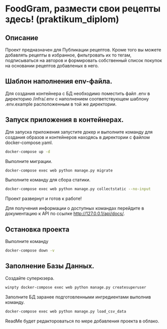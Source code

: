 # FoodGram, размести свои рецепты здесь! (praktikum_diplom)

## Описание
Проект предназначен для Публикации рецептов. Кроме того вы можете добавлять рецепты в избранное, фильтровать их то тегам, подписываться на авторов и формировать собственный список покупок на основании рецептов добавленых в него. 


## Шаблон наполнения env-файла.
Для создания контейнера с БД необходимо поместить файл .env в директорию /infra/.env с наполнением соответствующем шаблону .env.example расположенным в той же директории.


## Запуск приложения в контейнерах.
Для запуска приложения запустите докер и выполните команду для создания образов и контейнеров находясь в директории с файлом docker-compose.yaml.

```bash
docker-compose up -d
```

Выполните миграции.

```bash
docker-compose exec web python manage.py migrate
```

Выполните команду для сбора статики.

```bash
docker-compose exec web python manage.py collectstatic --no-input
```

Проект развернут и готов к работе!

Для получения информации о доступных командах перейдите в документацию к API по ссылке http://127.0.0.1/api/docs/.


## Остановка проекта

Выполните команду

```bash
docker-compose down -v
```


## Заполнение Базы Данных.

Создайте суперюзера.

```bash
winpty docker-compose exec web python manage.py createsuperuser
```

Заполните БД заранее подготовленными ингредиентами выполнив команду.

```bash
docker-compose exec web python manage.py load_csv_data
```

ReadMe будет редактороваться по мере добавления проекта в облако.